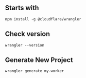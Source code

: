 ## Starts with 

    npm install -g @cloudflare/wrangler

## Check version
    wrangler --version  

## Generate New Project

    wrangler generate my-worker